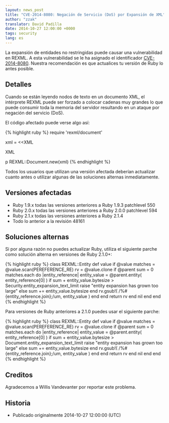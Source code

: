 ```yaml
---
layout: news_post
title: "CVE-2014-8080: Negación de Servicio (DoS) por Expansión de XML"
author: "zzak"
translator: David Padilla
date: 2014-10-27 12:00:00 +0000
tags: security
lang: es
---
```


La expansión de entidades no restringidas puede causar una vulnerabilidad en
REXML. A esta vulnerabilidad se le ha asignado el identificador
[CVE-2014-8080](http://cve.mitre.org/cgi-bin/cvename.cgi?name=CVE-2014-8080).
Nuestra recomendación es que actualices tu versión de Ruby lo antes posible.

## Detalles

Cuando se están leyendo nodos de texto en un documento XML, el intérprete REXML
puede ser forzado a colocar cadenas muy grandes lo que puede
consumir toda la memoria del servidor resultando en un ataque por negación
del servicio (DoS).

El código afectado puede verse algo así:

{% highlight ruby %}
require 'rexml/document'

xml = <<XML
<!DOCTYPE root [
  # vector de expansión ENTITY
]>
<cd></cd>
XML

p REXML::Document.new(xml)
{% endhighlight %}

Todos los usuarios que utilizan una versión afectada deberían actualizar cuanto
antes o utilizar algunas de las soluciones alternas inmediatamente.

## Versiones afectadas

* Ruby 1.9.x todas las versiones anteriores a Ruby 1.9.3 patchlevel 550
* Ruby 2.0.x todas las versiones anteriores a Ruby 2.0.0 patchlevel 594
* Ruby 2.1.x todas las versiones anteriores a Ruby 2.1.4
* Todo lo anterior a la revisión 48161

## Soluciones alternas

Si por alguna razón no puedes actualizar Ruby, utiliza el siguiente parche como
solución alterna en versiones de Ruby 2.1.0+:

{% highlight ruby %}
class REXML::Entity
  def value
      if @value
        matches = @value.scan(PEREFERENCE_RE)
        rv = @value.clone
        if @parent
          sum = 0
          matches.each do |entity_reference|
            entity_value = @parent.entity( entity_reference[0] )
            if sum + entity_value.bytesize > Security.entity_expansion_text_limit
              raise "entity expansion has grown too large"
            else
              sum += entity_value.bytesize
            end
            rv.gsub!( /%#{entity_reference.join};/um, entity_value )
          end
        end
        return rv
      end
      nil
   end
end
{% endhighlight %}

Para versiones de Ruby anteriores a 2.1.0 puedes usar el siguiente parche:

{% highlight ruby %}
class REXML::Entity
  def value
      if @value
        matches = @value.scan(PEREFERENCE_RE)
        rv = @value.clone
        if @parent
          sum = 0
          matches.each do |entity_reference|
            entity_value = @parent.entity( entity_reference[0] )
            if sum + entity_value.bytesize > Document.entity_expansion_text_limit
              raise "entity expansion has grown too large"
            else
              sum += entity_value.bytesize
            end
            rv.gsub!( /%#{entity_reference.join};/um, entity_value )
          end
        end
        return rv
      end
      nil
   end
end
{% endhighlight %}

## Creditos

Agradecemos a Willis Vandevanter por reportar este problema.

## Historia

* Publicado originalmente 2014-10-27 12:00:00 (UTC)

